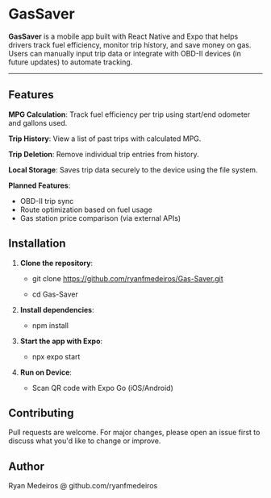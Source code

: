 # GasSaver

**GasSaver** is a mobile app built with React Native and Expo that helps drivers track fuel efficiency, monitor trip history, and save money on gas. Users can manually input trip data or integrate with OBD-II devices (in future updates) to automate tracking.

---

## Features

**MPG Calculation**: Track fuel efficiency per trip using start/end odometer and gallons used.

**Trip History**: View a list of past trips with calculated MPG.

**Trip Deletion**: Remove individual trip entries from history.

**Local Storage**: Saves trip data securely to the device using the file system.

**Planned Features**:
  - OBD-II trip sync
  - Route optimization based on fuel usage
  - Gas station price comparison (via external APIs)

## Installation

1. **Clone the repository**:
    - git clone https://github.com/ryanfmedeiros/Gas-Saver.git

    - cd Gas-Saver

2. **Install dependencies**:
    - npm install

3. **Start the app with Expo**:
    - npx expo start

4. **Run on Device**:
    - Scan QR code with Expo Go (iOS/Android)

## Contributing

Pull requests are welcome. For major changes, please open an issue first to discuss what you'd like to change or improve.

## Author

Ryan Medeiros @ github.com/ryanfmedeiros